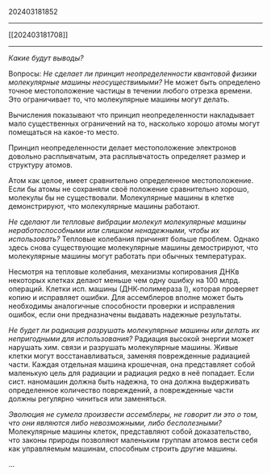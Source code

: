 202403181852
***
[[202403181708]]
***
*Какие будут выводы?*

Вопросы:
*Не сделает ли принцип неопределенности квантовой физики молекулярные машины неосуществимыми?*
Не может быть определено точное местоположение частицы в течении любого отрезка времени.
Это ограничивает то, что молекулярные машины могут делать.

Вычисления показывают что принцип неопределенности накладывает мало существенных ограничений на то, 
насколько хорошо атомы могут помещаться на какое-то место.

Принцип неопределенности делает местоположение электронов довольно расплывчатым, 
эта расплывчатость определяет размер и структуру атомов.

Атом как целое, имеет сравнительно определенное местоположение.
Если бы атомы не сохраняли своё положение сравнительно хорошо, 
молекулы бы не существовали.
Молекулярные машины в клетке демонстрируют,
что молекулярные машины работают.

*Не сделают ли тепловые вибрации молекул молекулярные машины неработоспособными или слишком ненадежными, чтобы их использовать?*
Тепловые колебания причинят больше проблем.
Однако здесь снова существующие молекулярные машины демострируют, 
что молекулярные машины могут работать при обычных температурах.

Несмотря на тепловые колебания, 
механизмы копирования ДНКв некоторых клетках делают меньше чем одну ошибку на 100 млрд. операций.
Клетки исп. машины (ДНК-полимераза I), 
которая проверяет копию и исправляет ошибки.
Для ассемблеров вполне может быть необходимы аналогичные способности проверки и исправления ошибок, 
если они предназначены выдавать надежные результаты.

*Не будет ли радиация разрушать молекулярные машины или делать их непригодными для использования?*
Радиация высокой энергии может нарушать хим. связи и разрушать молекулярные машины.
Живые клетки могут восстанавливаться, заменяя поврежденные радиацией части.
Каждая отдельная машина крошечная, 
она представляет собой маленькую цель для радиации и радиация редко в неё попадает.
Если сист. наномашин должна быть надежна, 
то она должна выдерживать определенное количество повреждений, 
а поврежденные части должны регулярно чиниться или заменяться.

*Эволюция не сумела произвести ассемблеры, не говорит ли это о том, что они являются либо невозможными, либо бесполезными?*
Молекулярные машины клеток, 
представляют собой доказательство, 
что законы природы позволяют маленьким группам атомов вести себя как управляемым машинам, 
способным строить другие машины.

...